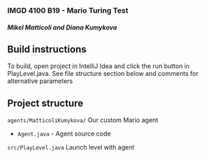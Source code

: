 ### IMGD 4100 B19 - Mario Turing Test
##### Mikel Matticoli and Diana Kumykova

## Build instructions

To build, open project in IntelliJ Idea and click the run button in PlayLevel.java. See file structure section below and comments for alternative parameters

## Project structure
`agents/MatticoliKumykova/` Our custom Mario agent
- `Agent.java` - Agent source code

`src/PlayLevel.java` Launch level with agent